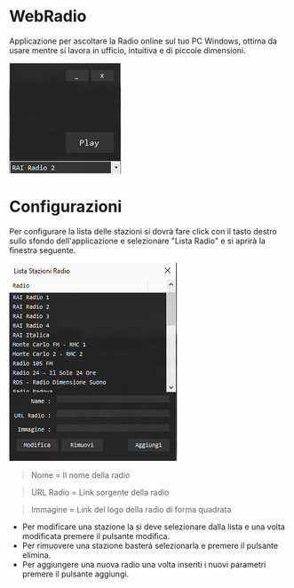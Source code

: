 # WebRadio
Applicazione per ascoltare la Radio online sul tuo PC Windows, ottima da usare mentre si lavora in ufficio, intuitiva e di piccole dimensioni.

<img src="https://github.com/Dellai-V/WebRadio/blob/master/Img/Radio.PNG?raw=true" alt="Radio"/>

# Configurazioni

Per configurare la lista delle stazioni si dovrà fare click con il tasto destro sullo sfondo dell'applicazione e selezionare "Lista Radio"
e si aprirà la finestra seguente.

<img src="https://github.com/Dellai-V/WebRadio/blob/master/Img/Configurazioni.PNG?raw=true" alt="Configurazioni"/>

> Nome = Il nome della radio

> URL Radio = Link sorgente della radio
 
> Immagine = Link del logo della radio di forma quadrata

- Per modificare una stazione la si deve selezionare dalla lista e una volta modificata premere il pulsante modifica.
- Per rimuovere una stazione basterà selezionarla e premere il pulsante elimina.
- Per aggiungere una nuova radio una volta inseriti i nuovi parametri premere il pulsante aggiungi.
